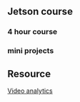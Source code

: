 


## Jetson course

### 4 hour course

### mini projects

## Resource

[Video analytics](https://github.com/toolboc/Intelligent-Video-Analytics-with-NVIDIA-Jetson-and-Microsoft-Azure)

